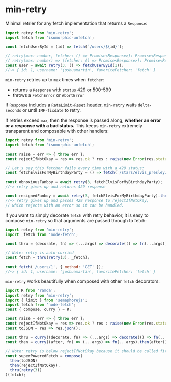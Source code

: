 # min-retry

Minimal retrier for any fetch implementation that returns a `Response`:
```js
import retry from 'min-retry';
import fetch from 'isomorphic-unfetch';

const fetchUserById = (id) => fetch(`/users/${id}`);

// retry(max: number, fetcher: () => Promise<Response>): Promise<Response>
// retry(max: number) => (fetcher: () => Promise<Response>): Promise<Response>
const user = await retry(3, () => fetchUserById(1));
//~> { id: 1, username: 'joshuamartin', favoriteFetcher: 'fetch' }
```

`min-retry` retries up to `max` times when `fetcher`:
- returns a `Response` with `status` 429 or 500–599
- throws a `FetchError` or `AbortError`

If `Response` includes a [`RateLimit-Reset` header](https://tools.ietf.org/id/draft-polli-ratelimit-headers-00.html#ratelimit-reset-header), `min-retry` waits `delta-seconds` or until `IMF-fixdate` to retry.

If retries exceed `max`, then the response is passed along, **whether an error or a response with a bad status.** This keeps `min-retry` extremely transparent and composable with other handlers:
```js
import retry from 'min-retry';
import fetch from 'isomorphic-unfetch';

const raise = err => { throw err };
const rejectIfNotOkay = res => res.ok ? res : raise(new Error(res.statusText));

// Let's say this fetcher fails every time with a 429 status:
const fetchElvisForMyBirthdayParty = () => fetch(`/stars/elvis_presley/schedule`, { method: 'POST' });

const obnoxiousFanboy = await retry(3, fetchElvisForMyBirthdayParty);
//~> retry gives up and returns 429 response

const resignedFanboy = await retry(3, fetchElvisForMyBirthdayParty).then(rejectIfNotOkay);
//~> retry gives up and passes 429 response to rejectIfNotOkay,
// which rejects with an error so it can be handled.
```

If you want to simply decorate `fetch` with retry behavior, it is easy to compose `min-retry` so that arguments are passed through to fetch:
```js
import retry from 'min-retry';
import _fetch from 'node-fetch';

const thru = (decorate, fn) => (...args) => decorate(() => fn(...args));

// Note: retry is auto-curried
const fetch = thru(retry(3), _fetch);

const fetch('/users/1', { method: 'GET' });
//~> { id: 1, username: 'joshuamartin', favoriteFetcher: 'fetch' }
```

`min-retry` works beautifully when composed with other `fetch` decorators:
```js
import R from 'ramda';
import retry from 'min-retry';
import { limit } from 'semaphorejs';
import fetch from 'node-fetch';
const { compose, curry } = R;

const raise = err => { throw err };
const rejectIfNotOkay = res => res.ok ? res : raise(new Error(res.statusText));
const toJSON = res => res.json();

const thru = curry((decorate, fn) => (...args) => decorate(() => fn(...args)));
const then = curry((after, fn) => (...args) => fn(...args).then(after));

// Note: retry is below rejectIfNotOkay because it should be called first
const superPoweredFetch = compose(
  then(toJSON)
  then(rejectIfNotOkay),
  thru(retry(3))
)(fetch);
```
